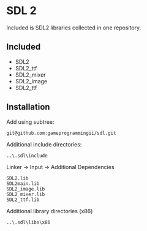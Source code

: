 # SDL 2

Included is SDL2 libraries collected in one repository.

## Included

 - SDL2
 - SDL2_ttf
 - SDL2_mixer
 - SDL2_image
 - SDL2_ttf

## Installation

Add using subtree:
```
git@github.com:gameprogrammingii/sdl.git
```

Additional include directories:
```
..\.sdl\include
```

Linker -> Input -> Additional Dependencies
```
SDL2.lib
SDL2main.lib
SDL2_image.lib
SDL2_mixer.lib
SDL2_ttf.lib
```

Additional library directories (x86)
```
..\.sdl\libs\x86
```
